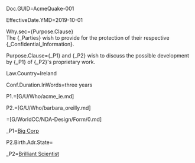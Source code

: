 Doc.GUID=AcmeQuake-001

EffectiveDate.YMD=2019-10-01

Why.sec={Purpose.Clause}<br>The {_Parties} wish to provide for the protection of their respective {_Confidential_Information}.

Purpose.Clause={_P1} and {_P2} wish to discuss the possible development by {_P1} of {_P2}'s proprietary work.

Law.Country=Ireland

Conf.Duration.InWords=three years

P1.=[G/U/Who/acme_ie.md]

P2.=[G/U/Who/barbara_oreilly.md]

=[G/WorldCC/NDA-Design/Form/0.md]

_P1=<a href="#_P1" class="definedterm">Big Corp</a>

P2.Birth.Adr.State=</i>

_P2=<a href="#_P2" class="definedterm">Brilliant Scientist</a>